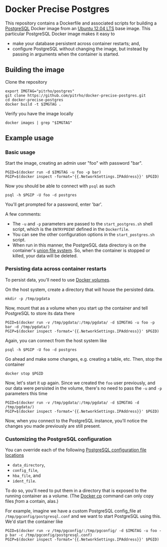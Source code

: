 # Docker Precise Postgres

This repository contains a Dockerfile and associated
scripts for building a [PostgreSQL](http://www.postgresql.org/)
Docker image from an [Ubuntu 12.04 LTS](http://releases.ubuntu.com/precise/)
base image.  This particular PostgreSQL Docker image
makes it easy to

* make your database persistent across container restarts; and,
* configure PostgreSQL without changing the image, but instead by passing in arguments when the container is started.


## Building the image

Clone the repository

	export IMGTAG="pitrho/postgres"
	git clone https://github.com/pitrho/docker-precise-postgres.git
	cd docker-precise-postgres
	docker build -t $IMGTAG .

Verify you have the image locally

	docker images | grep "$IMGTAG"

## Example usage

### Basic usage

Start the image, creating an admin user "foo" with password "bar".

	PGID=$(docker run -d $IMGTAG -u foo -p bar)
	PGIP=$(docker inspect -format='{{.NetworkSettings.IPAddress}}' $PGID)

Now you should be able to connect with `psql` as such

	psql -h $PGIP -U foo -d postgres

You'll get prompted for a password, enter 'bar'.

A few comments:

* The `-u` and `-p` parameters are passed to the `start_postgres.sh` shell script, which is the `ENTRYPOINT` defined in the `Dockerfile`.
* You can see the other configuration options in the `start_postgres.sh` script.
* When run in this manner, the PostgreSQL data directory is on the container's [union file system](http://docs.docker.io/en/latest/terms/layer/). So, when the container is stopped or killed, your data will be deleted.


### Persisting data across container restarts

To persist data, you'll need to use
[Docker volumes](http://docs.docker.io/en/latest/use/working_with_volumes/).

On the host system, create a directory that will house the persisted
data.

	mkdir -p /tmp/pgdata

Now, mount that as a volume when you start up the container and
tell PostgreSQL to store its data there

	PGID=$(docker run -v /tmp/pgdata/:/tmp/pgdata/ -d $IMGTAG -u foo -p bar -d /tmp/pgdata/)
	PGIP=$(docker inspect -format='{{.NetworkSettings.IPAddress}}' $PGID)

Again, you can connect from the host system like

	psql -h $PGIP -U foo -d postgres

Go ahead and make some changes, e.g. creating a table, etc.  Then,
stop the container

	docker stop $PGID

Now, let's start it up again. Since we created the `foo` user previously, and
our data were persisted in the volume, there's no need to pass the `-u` and 
`-p` parameters this time

	PGID=$(docker run -v /tmp/pgdata/:/tmp/pgdata/ -d $IMGTAG -d /tmp/pgdata/)
	PGIP=$(docker inspect -format='{{.NetworkSettings.IPAddress}}' $PGID)

Now, when you connect to the PostgreSQL instance, you'll notice the changes
you made previously are still present.


### Customizing the PostgreSQL configuration

You can override each of the following
[PostgreSQL configuration file locations](http://www.postgresql.org/docs/9.1/static/runtime-config-file-locations.html)

* `data_directory`, 
* `config_file`, 
* `hba_file`, and
* `ident_file`.

To do so, you'll need to put them in a directory that is exposed to
the running container as a volume.  (The
[Docker cp](http://docs.docker.io/en/master/commandline/command/cp/)
command can only copy files *from* a contain, alas.)

For example, imagine we have a custom PostgreSQL config_file at `/tmp/pgconfig/postgresql.conf`
and we want to start PostgreSQL using this.  We'd start the container like

	PGID=$(docker run -v /tmp/pgconfig/:/tmp/pgconfig/ -d $IMGTAG -u foo -p bar -c /tmp/pgconfig/postgresql.conf)
	PGIP=$(docker inspect -format='{{.NetworkSettings.IPAddress}}' $PGID)
